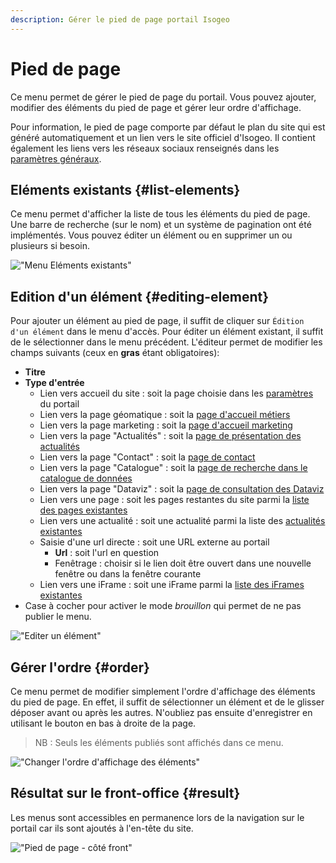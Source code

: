 ```yaml
---
description: Gérer le pied de page portail Isogeo
---
```

# Pied de page

Ce menu permet de gérer le pied de page du portail. Vous pouvez ajouter, modifier des éléments du pied de page et gérer leur ordre d'affichage.

Pour information, le pied de page comporte par défaut le plan du site qui est généré automatiquement et un lien vers le site officiel d'Isogeo. Il contient également les liens vers les réseaux sociaux renseignés dans les [paramètres généraux](/settings/general.md#social_network). 

## Eléments existants {#list-elements}

Ce menu permet d'afficher la liste de tous les éléments du pied de page. Une barre de recherche (sur le nom) et un système de pagination ont été implémentés. Vous pouvez éditer un élément ou en supprimer un ou plusieurs si besoin. 

!["Menu Eléments existants"](/assets/back_list_footer.png)

## Edition d'un élément {#editing-element}

Pour ajouter un élément au pied de page, il suffit de cliquer sur `Édition d'un élément` dans le menu d'accès. Pour éditer un élément existant, il suffit de le sélectionner dans le menu précédent.
L'éditeur permet de modifier les champs suivants (ceux en **gras** étant obligatoires):

* **Titre**
* **Type d'entrée**
    * Lien vers accueil du site : soit la page choisie dans les [paramètres](/settings/general.md) du portail
    * Lien vers la page géomatique : soit la [page d'accueil métiers](/homepage-jobs/titles.md)
    * Lien vers la page marketing : soit la [page d'accueil marketing](/homepage-marketing/widgets-marketing/titles.md)
    * Lien vers la page "Actualités" : soit la [page de présentation des actualités](/actualites/articles.md)
    * Lien vers la page "Contact" : soit la [page de contact](/messages-recus/contacts.md)
    * Lien vers la page "Catalogue" : soit la [page de recherche dans le catalogue de données](/introduction.md)
    * Lien vers la page "Dataviz" : soit la [page de consultation des Dataviz](/dataviz/dataviz.md)
    * Lien vers une page : soit les pages restantes du site parmi la [liste des pages existantes](/pages-iframes/pages.md)
    * Lien vers une actualité : soit une actualité parmi la liste des [actualités existantes](/actualites/articles.md)
    * Saisie d'une url directe : soit une URL externe au portail
        * **Url** : soit l'url en question
        * Fenêtrage : choisir si le lien doit être ouvert dans une nouvelle fenêtre ou dans la fenêtre courante
    * Lien vers une iFrame : soit une iFrame parmi la [liste des iFrames existantes](/pages-iframes/iframes.md)
* Case à cocher pour activer le mode *brouillon* qui permet de ne pas publier le menu.

!["Editer un élément"](/assets/back_edit_footer.png)

## Gérer l'ordre {#order}

Ce menu permet de modifier simplement l'ordre d'affichage des éléments du pied de page. En effet, il suffit de sélectionner un élément et de le glisser déposer avant ou après les autres.
N'oubliez pas ensuite d'enregistrer en utilisant le bouton <i class="ti-save"></i> en bas à droite de la page.

> NB : Seuls les éléments publiés sont affichés dans ce menu.

!["Changer l'ordre d'affichage des éléments"](/assets/back_order_footer.png)

## Résultat sur le front-office {#result}

Les menus sont accessibles en permanence lors de la navigation sur le portail car ils sont ajoutés à l'en-tête du site.

!["Pied de page - côté front"](/assets/front_footer.png)